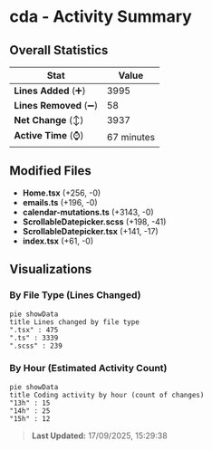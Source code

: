 # cda - Activity Summary 

## Overall Statistics

| Stat                   | Value                                                             |
| ---------------------- | ----------------------------------------------------------------- |
| **Lines Added** (➕)   | 3995                                          |
| **Lines Removed** (➖) | 58                                        |
| **Net Change** (↕)    | 3937                |
| **Active Time** (⌚)   | 67 minutes |


## Modified Files
- **Home.tsx** (+256, -0)
- **emails.ts** (+196, -0)
- **calendar-mutations.ts** (+3143, -0)
- **ScrollableDatepicker.scss** (+198, -41)
- **ScrollableDatepicker.tsx** (+141, -17)
- **index.tsx** (+61, -0)

## Visualizations

### By File Type (Lines Changed)

```mermaid
pie showData
title Lines changed by file type
".tsx" : 475
".ts" : 3339
".scss" : 239
```

### By Hour (Estimated Activity Count)

```mermaid
pie showData
title Coding activity by hour (count of changes)
"13h" : 15
"14h" : 25
"15h" : 12
```


> **Last Updated:** 17/09/2025, 15:29:38